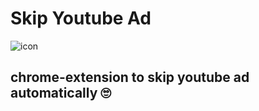 # Skip Youtube Ad 

![icon](https://image.flaticon.com/icons/png/128/853/853710.png)

## chrome-extension to skip youtube ad automatically 🙄

